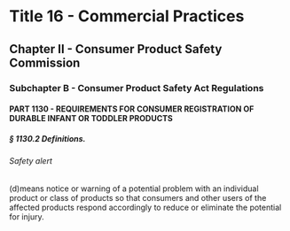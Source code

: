 
# Title 16 - Commercial Practices
## Chapter II - Consumer Product Safety Commission
### Subchapter B - Consumer Product Safety Act Regulations
#### PART 1130 - REQUIREMENTS FOR CONSUMER REGISTRATION OF DURABLE INFANT OR TODDLER PRODUCTS
##### § 1130.2 Definitions.
###### Safety alert

(d)means notice or warning of a potential problem with an individual product or class of products so that consumers and other users of the affected products respond accordingly to reduce or eliminate the potential for injury.
